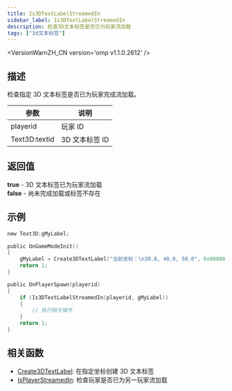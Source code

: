 ```yaml
---
title: Is3DTextLabelStreamedIn
sidebar_label: Is3DTextLabelStreamedIn
description: 检查3D文本标签是否已为玩家流加载
tags: ["3d文本标签"]
---
```


<VersionWarnZH_CN version='omp v1.1.0.2612' />

## 描述

检查指定 3D 文本标签是否已为玩家完成流加载。

| 参数          | 说明           |
| ------------- | -------------- |
| playerid      | 玩家 ID        |
| Text3D:textid | 3D 文本标签 ID |

## 返回值

**true** - 3D 文本标签已为玩家流加载  
**false** - 尚未完成加载或标签不存在

## 示例

```c
new Text3D:gMyLabel;

public OnGameModeInit()
{
    gMyLabel = Create3DTextLabel("当前坐标：\n30.0, 40.0, 50.0", 0x008080FF, 30.0, 40.0, 50.0, 40.0, 0, false);
    return 1;
}

public OnPlayerSpawn(playerid)
{
    if (Is3DTextLabelStreamedIn(playerid, gMyLabel))
    {
        // 执行相关操作
    }
    return 1;
}
```

## 相关函数

- [Create3DTextLabel](Create3DTextLabel): 在指定坐标创建 3D 文本标签
- [IsPlayerStreamedIn](IsPlayerStreamedIn): 检查玩家是否已为另一玩家流加载
